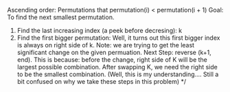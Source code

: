 
Ascending order: Permutations that permutation(i) < permutation(i + 1)
Goal:
To find the next smallest permutation.
1. Find the last increasing index (a peek before decresing): k
2. Find the first bigger permutation: Well, it turns out this first bigger index is always on right side of k.
    Note: we are trying to get the least significant change on the given permuation.
    Next Step: reverse (k+1, end). This is because: before the change, right side of K will be the largest possible combination. 
    After swapping K, we need the right side to be the smallest combination. (Well, this is my understanding....
    Still a bit confused on why we take these steps in this problem)
*/

